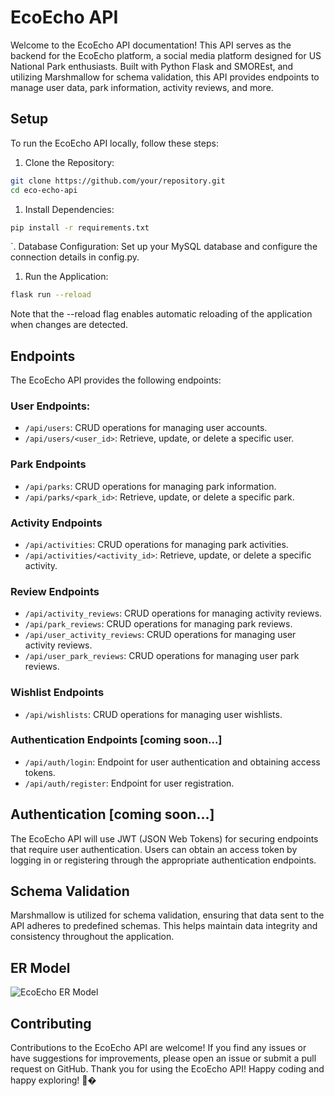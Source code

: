 # EcoEcho API

Welcome to the EcoEcho API documentation! This API serves as the backend for the EcoEcho platform, a social media platform designed for US National Park enthusiasts. Built with Python Flask and SMOREst, and utilizing Marshmallow for schema validation, this API provides endpoints to manage user data, park information, activity reviews, and more.

## Setup

To run the EcoEcho API locally, follow these steps:

1. Clone the Repository:

```bash
git clone https://github.com/your/repository.git
cd eco-echo-api
```

1. Install Dependencies:

```bash
pip install -r requirements.txt
```

`. Database Configuration:
Set up your MySQL database and configure the connection details in config.py.

1. Run the Application:

```bash
flask run --reload
```

Note that the --reload flag enables automatic reloading of the application when changes are detected.

## Endpoints

The EcoEcho API provides the following endpoints:

### User Endpoints:
- `/api/users`: CRUD operations for managing user accounts.
- `/api/users/<user_id>`: Retrieve, update, or delete a specific user.

### Park Endpoints
- `/api/parks`: CRUD operations for managing park information.
- `/api/parks/<park_id>`: Retrieve, update, or delete a specific park.

### Activity Endpoints
- `/api/activities`: CRUD operations for managing park activities.
- `/api/activities/<activity_id>`: Retrieve, update, or delete a specific activity.

### Review Endpoints
- `/api/activity_reviews`: CRUD operations for managing activity reviews.
- `/api/park_reviews`: CRUD operations for managing park reviews.
- `/api/user_activity_reviews`: CRUD operations for managing user activity reviews.
- `/api/user_park_reviews`: CRUD operations for managing user park reviews.

### Wishlist Endpoints
- `/api/wishlists`: CRUD operations for managing user wishlists.

### Authentication Endpoints [coming soon...]
- `/api/auth/login`: Endpoint for user authentication and obtaining access tokens.
- `/api/auth/register`: Endpoint for user registration.

## Authentication [coming soon...]

The EcoEcho API will use JWT (JSON Web Tokens) for securing endpoints that require user authentication. Users can obtain an access token by logging in or registering through the appropriate authentication endpoints.

## Schema Validation

Marshmallow is utilized for schema validation, ensuring that data sent to the API adheres to predefined schemas. This helps maintain data integrity and consistency throughout the application.

## ER Model
![EcoEcho ER Model](https://github.com/f3igao/eco-echo-api/assets/22878381/b141381a-7c21-4f78-81be-db56f085099b)


## Contributing

Contributions to the EcoEcho API are welcome! If you find any issues or have suggestions for improvements, please open an issue or submit a pull request on GitHub.
Thank you for using the EcoEcho API! Happy coding and happy exploring! 🌲�
